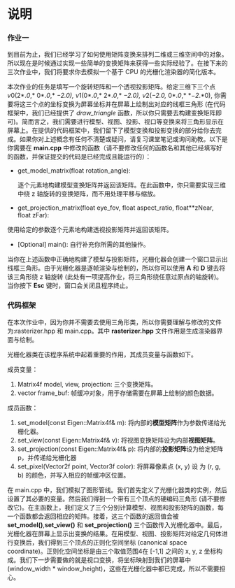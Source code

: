 # 说明

### 作业一

​		到目前为止，我们已经学习了如何使用矩阵变换来排列二维或三维空间中的对象。所以现在是时候通过实现一些简单的变换矩阵来获得一些实际经验了。在接下来的三次作业中，我们将要求你去模拟一个基于 CPU 的光栅化渲染器的简化版本。

本次作业的任务是填写一个旋转矩阵和一个透视投影矩阵。给定三维下三个点 *v*0(2*.*0*,* 0*.*0*,* *−*2*.*0)*, v*1(0*.*0*,* 2*.*0*,* *−*2*.*0)*, v*2(*−*2*.*0*,* 0*.*0*,* *−*2*.*0), 你需要将这三个点的坐标变换为屏幕坐标并在屏幕上绘制出对应的线框三角形 (在代码框架中，我们已经提供了 *draw_triangle* 函数，所以你只需要去构建变换矩阵即可)。简而言之，我们需要进行模型、视图、投影、视口等变换来将三角形显示在屏幕上。在提供的代码框架中，我们留下了模型变换和投影变换的部分给你去完成。如果你对上述概念有任何不清楚或疑问，请复习课堂笔记或询问助教。以下是你需要在 **main.cpp** 中修改的函数（请不要修改任何的函数名和其他已经填写好的函数，并保证提交的代码是已经完成且能运行的）：

- get_model_matrix(float rotation_angle):

  逐个元素地构建模型变换矩阵并返回该矩阵。在此函数中，你只需要实现三维中绕 z 轴旋转的变换矩阵，而不用处理平移与缩放。

-  get_projection_matrix(float eye_fov, float aspect_ratio, float**zNear, float zFar): 

  使用给定的参数逐个元素地构建透视投影矩阵并返回该矩阵。

-  [Optional] main(): 自行补充你所需的其他操作。

当你在上述函数中正确地构建了模型与投影矩阵，光栅化器会创建一个窗口显示出线框三角形。由于光栅化器是逐帧渲染与绘制的，所以你可以使用 **A** 和 **D** 键去将该三角形绕 z 轴旋转 (此处有一项提高作业，将三角形绕任意过原点的轴旋转)。当你按下 **Esc** 键时，窗口会关闭且程序终止。

### 代码框架

在本次作业中，因为你并不需要去使用三角形类，所以你需要理解与修改的文件为:rasterizer.hpp 和 main.cpp。其中 **rasterizer.hpp** 文件作用是生成渲染器界面与绘制。

光栅化器类在该程序系统中起着重要的作用，其成员变量与函数如下。

成员变量：

1. Matrix4f model, view, projection: 三个变换矩阵。
2. vector<Vector3f> frame_buf: 帧缓冲对象，用于存储需要在屏幕上绘制的颜色数据。

成员函数：

1. set_model(const Eigen::Matrix4f& m): 将内部的**模型矩阵**作为参数传递给光栅化器。
2. set_view(const Eigen::Matrix4f& v): 将视图变换矩阵设为内部**视图矩阵**。 
3. set_projection(const Eigen::Matrix4f& p): 将内部的**投影矩阵**设为给定矩阵 p，并传递给光栅化器
4. set_pixel(Vector2f point, Vector3f color): 将屏幕像素点 (x, y) 设 为 (r, g, b) 的颜色，并写入相应的帧缓冲区位置。

在 main.cpp 中，我们模拟了图形管线。我们首先定义了光栅化器类的实例，然后设置了其必要的变量。然后我们得到一个带有三个顶点的硬编码三角形 (请不要修改它)。在主函数上，我们定义了三个分别计算模型、视图和投影矩阵的函数，每一个函数都会返回相应的矩阵。接着，这三个函数的返回值会被 **set_model()**,**set_view()** 和 **set_projection()** 三个函数传入光栅化器中。最后，光栅化器在屏幕上显示出变换的结果。在用模型、视图、投影矩阵对给定几何体进行变换后，我们得到三个顶点的正则化空间坐标 (canonical space coordinate)。正则化空间坐标是由三个取值范围4在 [-1,1] 之间的 x, y, z 坐标构成。我们下一步需要做的就是视口变换，将坐标映射到我们的屏幕中 (window_width * window_height)，这些在光栅化器中都已完成，所以不需要担心。